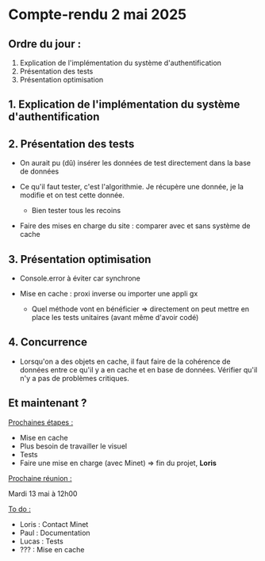 # Compte-rendu 2 mai 2025
## Ordre du jour : 

1. Explication de l'implémentation du système d'authentification 
2. Présentation des tests
3. Présentation optimisation 

## 1. Explication de l'implémentation du système d'authentification 

## 2. Présentation des tests

- On aurait pu (dû) insérer les données de test directement dans la base de données
- Ce qu'il faut tester, c'est l'algorithmie. Je récupère une donnée, je la modifie et on test cette donnée. 
    - Bien tester tous les recoins 

- Faire des mises en charge du site : comparer avec et sans système de cache  

## 3. Présentation optimisation 

- Console.error à éviter car synchrone

- Mise en cache : proxi inverse ou importer une appli gx
    - Quel méthode vont en bénéficier => directement on peut mettre en place les tests unitaires (avant même d'avoir codé)

## 4. Concurrence 

- Lorsqu'on a des objets en cache, il faut faire de la cohérence de données entre ce qu'il y a en cache et en base de données. Vérifier qu'il n'y a pas de problèmes critiques. 

## Et maintenant ? 

<u>Prochaines étapes :</u> 
- Mise en cache 
- Plus besoin de travailler le visuel 
- Tests 
- Faire une mise en charge (avec Minet) => fin du projet, **Loris** 

<u>Prochaine réunion :</u>

Mardi 13 mai à 12h00

<u>To do :</u>
- Loris : Contact Minet 
- Paul : Documentation
- Lucas : Tests
- ??? : Mise en cache






